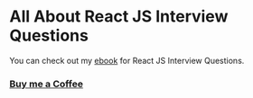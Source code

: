 # All About React JS Interview Questions


You can check out my [ebook](https://github.com/praveenoruganti/PraveenOruganti-Tech-Ebooks/raw/master/React%20JS%20Interview%20questions.pdf) for React JS Interview Questions.

### [Buy me a Coffee](http://bit.ly/2WryDT8)